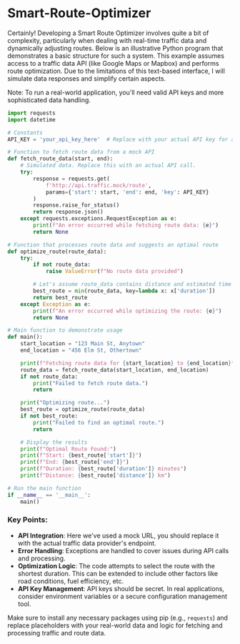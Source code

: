 # Smart-Route-Optimizer

Certainly! Developing a Smart Route Optimizer involves quite a bit of complexity, particularly when dealing with real-time traffic data and dynamically adjusting routes. Below is an illustrative Python program that demonstrates a basic structure for such a system. This example assumes access to a traffic data API (like Google Maps or Mapbox) and performs route optimization. Due to the limitations of this text-based interface, I will simulate data responses and simplify certain aspects.

Note: To run a real-world application, you'll need valid API keys and more sophisticated data handling.

```python
import requests
import datetime

# Constants
API_KEY = 'your_api_key_here'  # Replace with your actual API key for a traffic data provider

# Function to fetch route data from a mock API
def fetch_route_data(start, end):
    # Simulated data. Replace this with an actual API call.
    try:
        response = requests.get(
            f'http://api.traffic.mock/route', 
            params={'start': start, 'end': end, 'key': API_KEY}
        )
        response.raise_for_status()
        return response.json()
    except requests.exceptions.RequestException as e:
        print(f"An error occurred while fetching route data: {e}")
        return None

# Function that processes route data and suggests an optimal route
def optimize_route(route_data):
    try:
        if not route_data:
            raise ValueError(f"No route data provided")

        # Let's assume route_data contains distance and estimated time
        best_route = min(route_data, key=lambda x: x['duration'])
        return best_route
    except Exception as e:
        print(f"An error occurred while optimizing the route: {e}")
        return None

# Main function to demonstrate usage
def main():
    start_location = "123 Main St, Anytown"
    end_location = "456 Elm St, Othertown"

    print(f"Fetching route data for {start_location} to {end_location}")
    route_data = fetch_route_data(start_location, end_location)
    if not route_data:
        print("Failed to fetch route data.")
        return

    print("Optimizing route...")
    best_route = optimize_route(route_data)
    if not best_route:
        print("Failed to find an optimal route.")
        return

    # Display the results
    print(f"Optimal Route Found:")
    print(f"Start: {best_route['start']}")
    print(f"End: {best_route['end']}")
    print(f"Duration: {best_route['duration']} minutes")
    print(f"Distance: {best_route['distance']} km")

# Run the main function
if __name__ == '__main__':
    main()
```

### Key Points:
- **API Integration**: Here we've used a mock URL, you should replace it with the actual traffic data provider's endpoint.
- **Error Handling**: Exceptions are handled to cover issues during API calls and processing.
- **Optimization Logic**: The code attempts to select the route with the shortest duration. This can be extended to include other factors like road conditions, fuel efficiency, etc.
- **API Key Management**: API keys should be secret. In real applications, consider environment variables or a secure configuration management tool.

Make sure to install any necessary packages using pip (e.g., `requests`) and replace placeholders with your real-world data and logic for fetching and processing traffic and route data.